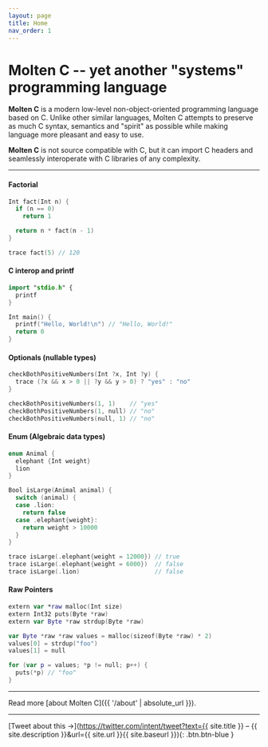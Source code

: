 ```yaml
---
layout: page
title: Home
nav_order: 1
---
```

# __Molten C__ -- yet another "systems" programming language

__Molten C__ is a modern low-level non-object-oriented programming language based on C.
Unlike other similar languages, Molten C attempts to preserve as much C syntax,
semantics and "spirit" as possible while making language more pleasant and easy to use.

__Molten C__ is not source compatible with C,
but it can import C headers and seamlessly interoperate with C libraries of any complexity.

---

#### Factorial

```swift
Int fact(Int n) {
  if (n == 0)
    return 1

  return n * fact(n - 1)
}

trace fact(5) // 120
```

#### C interop and printf

```swift
import "stdio.h" {
  printf
}

Int main() {
  printf("Hello, World!\n") // "Hello, World!"
  return 0
}
```

#### Optionals (nullable types)

```swift
checkBothPositiveNumbers(Int ?x, Int ?y) {
  trace (?x && x > 0 || ?y && y > 0) ? "yes" : "no"
}

checkBothPositiveNumbers(1, 1)    // "yes"
checkBothPositiveNumbers(1, null) // "no"
checkBothPositiveNumbers(null, 1) // "no"
```

#### Enum (Algebraic data types)

```swift
enum Animal {
  elephant {Int weight}
  lion
}

Bool isLarge(Animal animal) {
  switch (animal) {
  case .lion:
    return false
  case .elephant{weight}:
    return weight > 10000
  }
}

trace isLarge(.elephant{weight = 12000}) // true
trace isLarge(.elephant{weight = 6000})  // false
trace isLarge(.lion)                     // false
```

#### Raw Pointers

```swift
extern var *raw malloc(Int size)
extern Int32 puts(Byte *raw)
extern var Byte *raw strdup(Byte *raw)

var Byte *raw *raw values = malloc(sizeof(Byte *raw) * 2)
values[0] = strdup("foo")
values[1] = null

for (var p = values; *p != null; p++) {
  puts(*p) // "foo"
}
```

---

Read more [about Molten C]({{ '/about' | absolute_url }}).

---

[Tweet about this &#x2192;](https://twitter.com/intent/tweet?text={{ site.title }} – {{ site.description }}&url={{ site.url }}{{ site.baseurl }}){: .btn.btn-blue }
